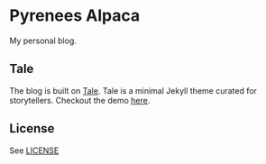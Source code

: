 # Pyrenees Alpaca

My personal blog.

## Tale
The blog is built on [Tale](https://github.com/chesterhow/tale). Tale is a minimal Jekyll theme curated for storytellers. Checkout the demo [here](https://chesterhow.github.io/tale/).

## License
See [LICENSE](https://github.com/chesterhow/tale/blob/master/LICENSE)
